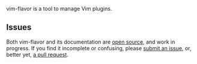 vim-flavor is a tool to manage Vim plugins.




## Issues

Both vim-flavor and its documentation are
[open source](https://github.com/kana/vim-flavor), and work in progress.
If you find it incomplete or confusing,
please [submit an issue](https://github.com/kana/vim-flavor/issues), or,
better yet, [a pull request](https://github.com/kana/vim-flavor/pulls).




<!-- vim: set expandtab shiftwidth=4 softtabstop=4 textwidth=78 : -->
